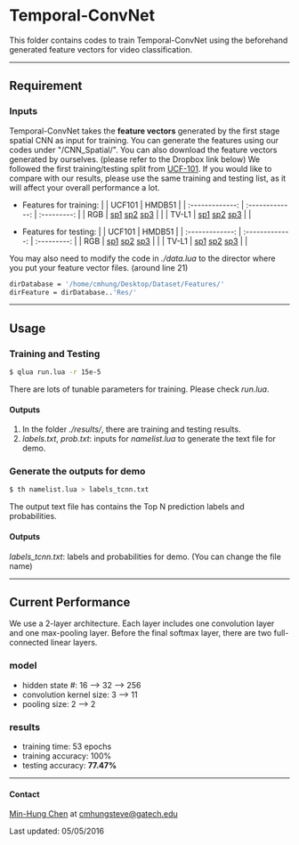 # Temporal-ConvNet
This folder contains codes to train Temporal-ConvNet using the beforehand generated feature vectors for video classification.

---
## Requirement
### Inputs
Temporal-ConvNet takes the **feature vectors** generated by the first stage spatial CNN as input for training. You can generate the features using our codes under "/CNN_Spatial/". You can also download the feature vectors generated by ourselves. (please refer to the Dropbox link below) We followed the first training/testing split from [UCF-101](http://crcv.ucf.edu/data/UCF101.php). If you would like to compare with our results, please use the same training and testing list, as it will affect your overall performance a lot.



* Features for training:
|                 | UCF101          | HMDB51      |
| :-------------: | :-------------: | :---------: |
| RGB      | [sp1](https://www.dropbox.com/s/lxz10lijnh1gb6i/data_feat_train_RGB_centerCrop_25f_sp1.t7?dl=0) [sp2](https://www.dropbox.com/s/0pqodpr7btj93m5/data_feat_train_RGB_centerCrop_25f_sp2.t7?dl=0) [sp3](https://www.dropbox.com/s/nnljsen7xwxbfm1/data_feat_train_RGB_centerCrop_25f_sp3.t7?dl=0) |  |
| TV-L1       | [sp1](https://www.dropbox.com/s/fug14kobliewgb2/data_feat_train_FlowMap-TVL1-crop20_centerCrop_25f_sp1.t7?dl=0) [sp2](https://www.dropbox.com/s/ju1v4bymtwbgrdp/data_feat_train_FlowMap-TVL1-crop20_centerCrop_25f_sp2.t7?dl=0) [sp3](https://www.dropbox.com/s/343oko45z0xauz7/data_feat_train_FlowMap-TVL1-crop20_centerCrop_25f_sp3.t7?dl=0)      |    |



* Features for testing:
|                 | UCF101          | HMDB51      |
| :-------------: | :-------------: | :---------: |
| RGB      | [sp1](https://www.dropbox.com/s/x5slrzhos937bnv/data_feat_test_RGB_centerCrop_25f_sp1.t7?dl=0) [sp2](https://www.dropbox.com/s/83hmoaezad8j8mj/data_feat_test_RGB_centerCrop_25f_sp2.t7?dl=0) [sp3](https://www.dropbox.com/s/t0lqrehejzjomqu/data_feat_test_RGB_centerCrop_25f_sp3.t7?dl=0) |  |
| TV-L1       | [sp1](https://www.dropbox.com/s/p48731hdg8m0fjo/data_feat_test_FlowMap-TVL1-crop20_centerCrop_25f_sp1.t7?dl=0) [sp2](https://www.dropbox.com/s/9w0250idyysy99d/data_feat_test_FlowMap-TVL1-crop20_centerCrop_25f_sp2.t7?dl=0) [sp3](https://www.dropbox.com/s/7xx5aqu0j79y4qt/data_feat_test_FlowMap-TVL1-crop20_centerCrop_25f_sp3.t7?dl=0)      |    |

You may also need to modify the code in *./data.lua* to the director where you put your feature vector files. (around line 21)
```bash
dirDatabase = '/home/cmhung/Desktop/Dataset/Features/'
dirFeature = dirDatabase..'Res/'
```

---
## Usage
### Training and Testing
```bash
$ qlua run.lua -r 15e-5
```
There are lots of tunable parameters for training. Please check *run.lua*.

#### Outputs
1. In the folder *./results/*, there are training and testing results.
2. *labels.txt*, *prob.txt*: inputs for *namelist.lua* to generate the text file for demo.

### Generate the outputs for demo
```bash
$ th namelist.lua > labels_tcnn.txt
```
The output text file has contains the Top N prediction labels and probabilities.

#### Outputs
*labels_tcnn.txt*: labels and probabilities for demo. (You can change the file name)

---
## Current Performance
We use a 2-layer architecture. Each layer includes one convolution layer and one max-pooling layer. Before the final softmax layer, there are two full-connected linear layers.

### model
* hidden state #: 16 --> 32 --> 256
* convolution kernel size: 3 --> 11
* pooling size: 2 --> 2

### results
* training time: 53 epochs
* training accuracy: 100%
* testing accuracy: **77.47%**

---
#### Contact
[Min-Hung Chen](https://www.linkedin.com/in/chensteven) at <cmhungsteve@gatech.edu>

Last updated: 05/05/2016
